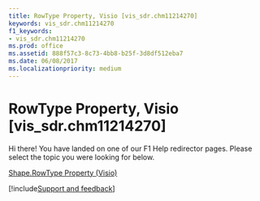 ```yaml
---
title: RowType Property, Visio [vis_sdr.chm11214270]
keywords: vis_sdr.chm11214270
f1_keywords:
- vis_sdr.chm11214270
ms.prod: office
ms.assetid: 888f57c3-8c73-4bb8-b25f-3d8df512eba7
ms.date: 06/08/2017
ms.localizationpriority: medium
---
```



# RowType Property, Visio [vis_sdr.chm11214270]

Hi there! You have landed on one of our F1 Help redirector pages. Please select the topic you were looking for below.

[Shape.RowType Property (Visio)](https://msdn.microsoft.com/library/a814cc7a-c43c-20ce-ac8f-8ecf7537ffa0.aspx)

[!include[Support and feedback](~/includes/feedback-boilerplate.md)]